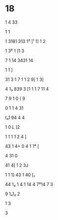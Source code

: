 
# 18

1 4 33

1 1

1 3181 313 1³ ]¹ 1] 1 2

1 3⁸ 1 ]1 3

7 1 14 3431 14

1 1 ]

31 3 1 7 1 1 2 9] 1 3]

4 1₃ 839 3 [1 1 1 7 11 4

7 9 1 0 ( 9

0 1 1 4 31

t₄1 94 4 4

1 0 L ]2

1 1 1 1 2 4 ]

43 1 4+ 0 4 1 1⁴ [

4 31 0

41 4[ 1 2 3J

1 1 1] 43 1 40 [₁

44 1₄ 1 4 1 14 4 7⁸14 7 3

9 1₄1₂ 2

1 3

3

